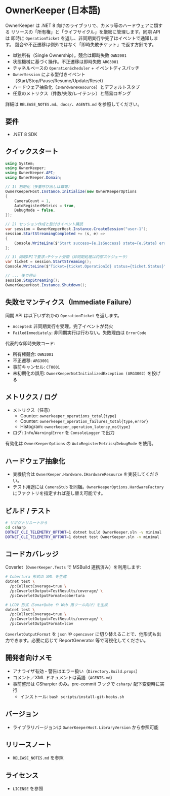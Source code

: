 # OwnerKeeper (日本語)

OwnerKeeper は .NET 8 向けのライブラリで、カメラ等のハードウェアに類する
リソースの「所有権」と「ライフサイクル」を厳密に管理します。同期 API は
即時に `OperationTicket` を返し、非同期実行や完了はイベントで通知します。
競合や不正遷移は例外ではなく「即時失敗チケット」で返す方針です。

- 単独所有（Single Ownership）。競合は即時失敗 `OWN2001`
- 状態機械に基づく操作。不正遷移は即時失敗 `ARG3001`
- チャネルベースの `OperationScheduler` + イベントディスパッチ
- `OwnerSession` による型付きイベント（Start/Stop/Pause/Resume/Update/Reset）
- ハードウェア抽象化（`IHardwareResource`）とデフォルトスタブ
- 任意のメトリクス（件数/失敗/レイテンシ）と簡易ロギング

詳細は `RELEASE_NOTES.md`、`docs/`、`AGENTS.md` を参照してください。

## 要件
- .NET 8 SDK

## クイックスタート
```csharp
using System;
using OwnerKeeper;
using OwnerKeeper.API;
using OwnerKeeper.Domain;

// 1) 初期化（多重呼び出しは冪等）
OwnerKeeperHost.Instance.Initialize(new OwnerKeeperOptions
{
    CameraCount = 1,
    AutoRegisterMetrics = true,
    DebugMode = false,
});

// 2) セッション作成と型付きイベント購読
var session = OwnerKeeperHost.Instance.CreateSession("user-1");
session.StartStreamingCompleted += (s, e) =>
{
    Console.WriteLine($"Start success={e.IsSuccess} state={e.State} error={e.ErrorCode}");
};

// 3) 同期APIで要求→チケット受領（非同期処理は内部スケジューラ）
var ticket = session.StartStreaming();
Console.WriteLine($"Ticket={ticket.OperationId} status={ticket.Status}");

// ... 後で停止
session.StopStreaming();
OwnerKeeperHost.Instance.Shutdown();
```

## 失敗セマンティクス（Immediate Failure）
同期 API は以下いずれかの `OperationTicket` を返します。
- `Accepted`: 非同期実行を受理。完了イベントが発火
- `FailedImmediately`: 非同期実行は行わない。失敗理由は `ErrorCode`

代表的な即時失敗コード:
- 所有権競合: `OWN2001`
- 不正遷移: `ARG3001`
- 事前キャンセル: `CT0001`
- 未初期化の誤用: `OwnerKeeperNotInitializedException (ARG3002)` を投げる

## メトリクス / ログ
- メトリクス（任意）
  - Counter: `ownerkeeper_operations_total{type}`
  - Counter: `ownerkeeper_operation_failures_total{type,error}`
  - Histogram: `ownerkeeper_operation_latency_ms{type}`
- ログ: `Info`/`Warning`/`Error` を `ConsoleLogger` で出力

有効化は `OwnerKeeperOptions` の `AutoRegisterMetrics`/`DebugMode` を使用。

## ハードウェア抽象化
- 実機統合は `OwnerKeeper.Hardware.IHardwareResource` を実装してください。
- テスト用途には `CameraStub` を同梱。`OwnerKeeperOptions.HardwareFactory`
  にファクトリを指定すれば差し替え可能です。

## ビルド / テスト
```bash
# リポジトリルートから
cd csharp
DOTNET_CLI_TELEMETRY_OPTOUT=1 dotnet build OwnerKeeper.sln -v minimal
DOTNET_CLI_TELEMETRY_OPTOUT=1 dotnet test OwnerKeeper.sln -v minimal
```

## コードカバレッジ
Coverlet（`OwnerKeeper.Tests` で MSBuild 連携済み）を利用します:

```bash
# Cobertura 形式の XML を生成
dotnet test \
  /p:CollectCoverage=true \
  /p:CoverletOutput=TestResults/coverage/ \
  /p:CoverletOutputFormat=cobertura

# LCOV 形式（SonarQube や Web 用ツール向け）を生成
dotnet test \
  /p:CollectCoverage=true \
  /p:CoverletOutput=TestResults/coverage/ \
  /p:CoverletOutputFormat=lcov
```

`CoverletOutputFormat` を `json` や `opencover` に切り替えることで、他形式も出力できます。必要に応じて ReportGenerator 等で可視化してください。

## 開発者向けメモ
- アナライザ有効・警告はエラー扱い（`Directory.Build.props`）
- コメント／XML ドキュメントは英語（`AGENTS.md`）
- 事前整形は CSharpier のみ。pre-commit フックで `csharp/` 配下変更時に実行
  - インストール: `bash scripts/install-git-hooks.sh`

## バージョン
- ライブラリバージョンは `OwnerKeeperHost.LibraryVersion` から参照可能

## リリースノート
- `RELEASE_NOTES.md` を参照

## ライセンス
- `LICENSE` を参照
